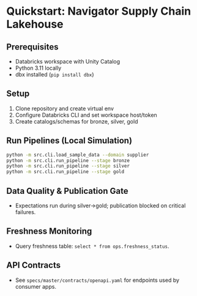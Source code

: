 # Quickstart: Navigator Supply Chain Lakehouse

## Prerequisites
- Databricks workspace with Unity Catalog
- Python 3.11 locally
- dbx installed (`pip install dbx`)

## Setup
1. Clone repository and create virtual env
2. Configure Databricks CLI and set workspace host/token
3. Create catalogs/schemas for bronze, silver, gold

## Run Pipelines (Local Simulation)
```bash
python -m src.cli.load_sample_data --domain supplier
python -m src.cli.run_pipeline --stage bronze
python -m src.cli.run_pipeline --stage silver
python -m src.cli.run_pipeline --stage gold
```

## Data Quality & Publication Gate
- Expectations run during silver→gold; publication blocked on critical failures.

## Freshness Monitoring
- Query freshness table: `select * from ops.freshness_status`.

## API Contracts
- See `specs/master/contracts/openapi.yaml` for endpoints used by consumer apps.


